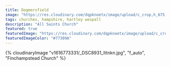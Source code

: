 ```yaml
---
title: Dogmersfield
image: "https://res.cloudinary.com/dqpknoetx/image/upload/c_crop,h_675,w_1200/v1616773331/_DSC8931_lttnkn.jpg"
tags: churches, hampshire, hartley wespall
description: "All Saints Church"
featured: true
featuredImage: "https://res.cloudinary.com/dqpknoetx/image/upload/c_crop,h_675,w_1200/v1616773331/_DSC8931_lttnkn.jpg"
featuredImageColor: "#77309A"
---
```


{% 
  cloudinaryImage
    "v1616773331/_DSC8931_lttnkn.jpg",
    "f_auto",
    "Finchampstead Church"
%}
